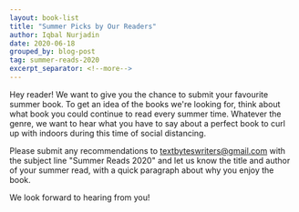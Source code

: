 ```yaml
---
layout: book-list
title: "Summer Picks by Our Readers"
author: Iqbal Nurjadin
date: 2020-06-18
grouped_by: blog-post
tag: summer-reads-2020
excerpt_separator: <!--more-->
---
```


Hey reader! We want to give you the chance to submit your favourite summer book. To get an idea of the books we're looking for, think about what book you could continue to read every summer time. Whatever the genre, we want to hear what you have to say about a perfect book to curl up with indoors during this time of social distancing.<!--more-->

Please submit any recommendations to textbyteswriters@gmail.com with the subject line "Summer Reads 2020" and let us know the title and author of your summer read, with a quick paragraph about why you enjoy the book.

We look forward to hearing from you!
